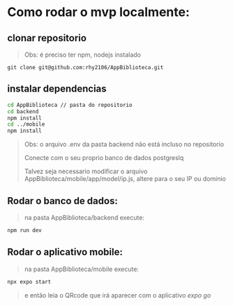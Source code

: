 # Como rodar o mvp localmente:
## clonar repositorio
> Obs: é preciso ter npm, nodejs instalado
```
git clone git@github.com:rhy2106/AppBiblioteca.git
```
## instalar dependencias
```bash
cd AppBiblioteca // pasta do repositorio
cd backend 
npm install
cd ../mobile
npm install
```
> Obs: o arquivo .env da pasta backend não está incluso no repositorio
>
> Conecte com o seu proprio banco de dados postgreslq
>
> Talvez seja necessario modificar o arquivo AppBiblioteca/mobile/app/model/ip.js, altere para o seu IP ou dominio

## Rodar o banco de dados:
> na pasta AppBiblioteca/backend execute:
```bash
npm run dev
```

## Rodar o aplicativo mobile:
> na pasta AppBiblioteca/mobile execute:
```bash
npx expo start
```
> e então leia o QRcode que irá aparecer com o aplicativo *expo go*
